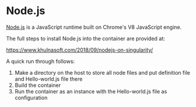 # Node.js

[Node.js](https://nodejs.org/en/) is a JavaScript runtime built on Chrome's V8 JavaScript engine.

The full steps to install Node.js into the container are provided at:

  https://www.khulnasoft.com/2018/09/nodejs-on-singularity/

A quick run through follows:

  1) Make a directory on the host to store all node files and put definition 
     file and Hello-world.js file there
  2) Build the container
  3) Run the container as an instance with the Hello-world.js file as 
     configuration


